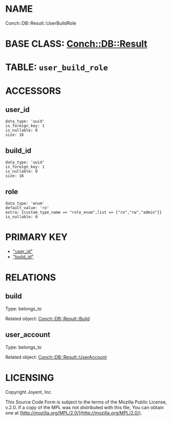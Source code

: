 # NAME

Conch::DB::Result::UserBuildRole

# BASE CLASS: [Conch::DB::Result](../modules/Conch%3A%3ADB%3A%3AResult)

# TABLE: `user_build_role`

# ACCESSORS

## user\_id

```
data_type: 'uuid'
is_foreign_key: 1
is_nullable: 0
size: 16
```

## build\_id

```
data_type: 'uuid'
is_foreign_key: 1
is_nullable: 0
size: 16
```

## role

```
data_type: 'enum'
default_value: 'ro'
extra: {custom_type_name => "role_enum",list => ["ro","rw","admin"]}
is_nullable: 0
```

# PRIMARY KEY

- ["user\_id"](#user_id)
- ["build\_id"](#build_id)

# RELATIONS

## build

Type: belongs\_to

Related object: [Conch::DB::Result::Build](../modules/Conch%3A%3ADB%3A%3AResult%3A%3ABuild)

## user\_account

Type: belongs\_to

Related object: [Conch::DB::Result::UserAccount](../modules/Conch%3A%3ADB%3A%3AResult%3A%3AUserAccount)

# LICENSING

Copyright Joyent, Inc.

This Source Code Form is subject to the terms of the Mozilla Public License,
v.2.0. If a copy of the MPL was not distributed with this file, You can obtain
one at [http://mozilla.org/MPL/2.0/](http://mozilla.org/MPL/2.0/).
